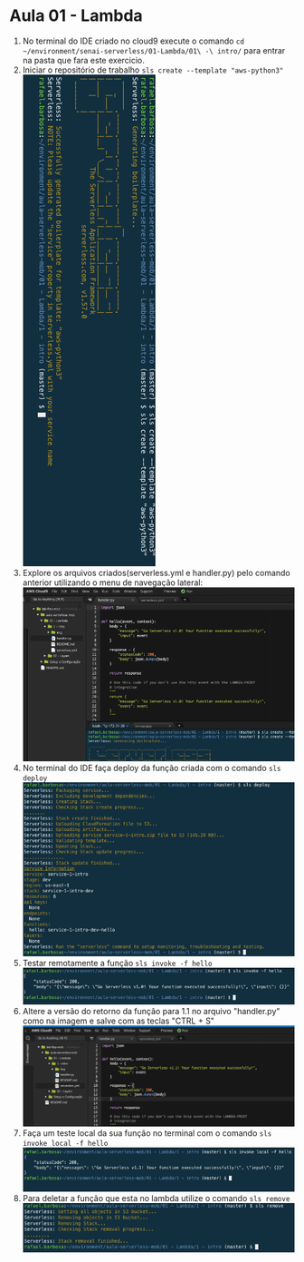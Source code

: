 # Aula 01 - Lambda


1. No terminal do IDE criado no cloud9 execute o comando `cd ~/environment/senai-serverless/01-Lambda/01\ -\ intro/` para entrar na pasta que fara este exercicio.
 2. Iniciar o repositório de trabalho `sls create --template "aws-python3"`
 ![img/slscreate.png](img/slscreate.png)
 3. Explore os arquivos criados(serverless.yml e handler.py) pelo comando anterior utilizando o menu de navegação lateral:
    ![img/explore.png](img/explore.png)
 4. No terminal do IDE faça deploy da função criada com o comando `sls deploy`
 ![img/slsdeploy.png](img/slsdeploy.png)
 5. Testar remotamente a função `sls invoke -f hello`
![img/slsinvoke.png](img/slsinvoke.png)
 6. Altere a versão do retorno da função para 1.1 no arquivo "handler.py" como na imagem e salve com as teclas "CTRL + S"
   ![img/altereversao.png](img/altereversao.png)
 7. Faça um teste local da sua função no terminal com o comando `sls invoke local -f hello` 
![img/slsinvokelocal.png](img/slsinvokelocal.png)
 8. Para deletar a função que esta no lambda utilize o comando `sls remove`
![img/slsremove.png](img/slsremove.png)

